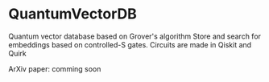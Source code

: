 # QuantumVectorDB
Quantum vector database based on Grover's algorithm
Store and search for embeddings based on controlled-S gates.
Circuits are made in Qiskit and Quirk

ArXiv paper: comming soon

